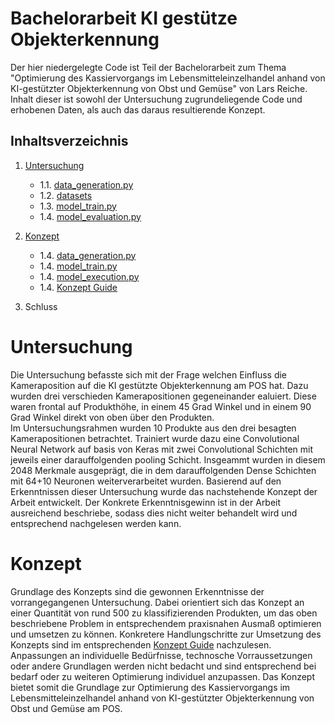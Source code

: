 # Bachelorarbeit KI gestütze Objekterkennung
Der hier niedergelegte Code ist Teil der Bachelorarbeit zum Thema "Optimierung des Kassiervorgangs im Lebensmitteleinzelhandel
anhand von KI-gestützter Objekterkennung von Obst und Gemüse" von Lars Reiche.
Inhalt dieser ist sowohl der Untersuchung zugrundeliegende Code und erhobenen Daten, als auch das daraus resultierende Konzept.


## Inhaltsverzeichnis

1. [Untersuchung](#untersuchung)
    * 1.1. [data_generation.py](BA_investigation\data_generation.py)
    * 1.2. [datasets](BA_investigation\datasets)
    * 1.3. [model_train.py](BA_investigation\model_train.py)
    * 1.4. [model_evaluation.py](BA_investigation\model_evaluation.py)

2. [Konzept](#konzept)
    * 1.4. [data_generation.py](Concept\data_generation.py)
    * 1.4. [model_train.py](Concept\model_train.py)
    * 1.4. [model_execution.py](Concept\model_execution.py)
    * 1.4. [Konzept Guide](Concept\guide.md)
3. Schluss

# Untersuchung
Die Untersuchung befasste sich mit der Frage welchen Einfluss die Kameraposition auf die KI gestützte Objekterkennung am POS hat. Dazu wurden drei verschieden Kamerapositionen gegeneinander ealuiert. Diese waren frontal auf Produkthöhe, in einem 45 Grad Winkel und in einem 90 Grad Winkel direkt von oben über den Produkten.  
Im Untersuchungsrahmen wurden 10 Produkte aus den drei besagten Kamerapositionen betrachtet. Trainiert wurde dazu eine Convolutional Neural Network auf basis von Keras mit zwei Convolutional Schichten mit jeweils einer darauffolgenden pooling Schicht. Insgeammt wurden in diesem 2048 Merkmale ausgeprägt, die in dem darauffolgenden Dense Schichten mit 64+10 Neuronen weiterverarbeitet wurden.
Basierend auf den Erkenntnissen dieser Untersuchung wurde das nachstehende Konzept der Arbeit entwickelt.
Der Konkrete Erkenntnisgewinn ist in der Arbeit ausreichend beschriebe, sodass dies nicht weiter behandelt wird und entsprechend nachgelesen werden kann. 

# Konzept
Grundlage des Konzepts sind die gewonnen Erkenntnisse der vorrangegangenen Untersuchung. 
Dabei orientiert sich das Konzept an einer Quantität von rund 500 zu klassifizierenden Produkten, um das oben beschriebene Problem in entsprechendem praxisnahen Ausmaß optimieren und umsetzen zu können. 
Konkretere Handlungschritte zur Umsetzung des Konzepts sind im entsprechenden [Konzept Guide](Concept\guide.md) nachzulesen.
Anpassungen an individuelle Bedürfnisse, technosche Vorraussetzungen oder andere Grundlagen werden nicht bedacht und sind entsprechend bei bedarf oder zu weiteren Optimierung individuel anzupassen.
Das Konzept bietet somit die Grundlage zur Optimierung des Kassiervorgangs im Lebensmitteleinzelhandel anhand von KI-gestützter Objekterkennung von Obst und Gemüse am POS.